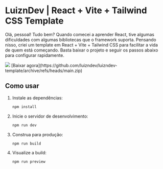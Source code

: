 # LuiznDev | React + Vite + Tailwind CSS Template

Olá, pessoal! Tudo bem? Quando comecei a aprender React, tive algumas dificuldades com algumas bibliotecas que o framework suporta. Pensando nisso, criei um template em React + Vite + Tailwind CSS para facilitar a vida de quem está começando. Basta baixar o projeto e seguir os passos abaixo para configurar rapidamente.

<img src="https://i.imgur.com/nfX4Ieh.png">
[Baixar agora](https://github.com/luizndev/luizndev-template/archive/refs/heads/main.zip)

## Como usar

1. Instale as dependências:
   ```sh
   npm install
   ```

2. Inicie o servidor de desenvolvimento:
   ```sh
   npm run dev
   ```

3. Construa para produção:
   ```sh
   npm run build
   ```

4. Visualize a build:
   ```sh
   npm run preview
   ```

